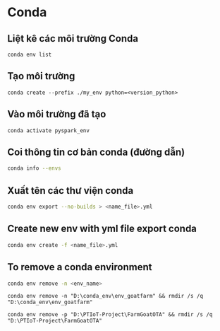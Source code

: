# **Conda**

## Liệt kê các môi trường Conda
```
conda env list
```

## Tạo môi trường
```
conda create --prefix ./my_env python=<version_python>
```

## Vào môi trường đã tạo
```
conda activate pyspark_env
```

## Coi thông tin cơ bản conda (đường dẫn)
```bash
conda info --envs
```

## Xuất tên các thư viện conda
```bash
conda env export --no-builds > <name_file>.yml
```

## Create new env with yml file export conda
```bash
conda env create -f <name_file>.yml
```

## To remove a conda environment
```bash
conda env remove -n <env_name>
```

```
conda env remove -n "D:\conda_env\env_goatfarm" && rmdir /s /q "D:\conda_env\env_goatfarm"
```

```
conda env remove -p "D:\PTIoT-Project\FarmGoatOTA" && rmdir /s /q "D:\PTIoT-Project\FarmGoatOTA"
```

